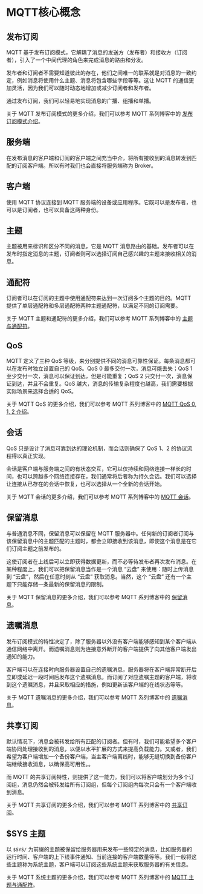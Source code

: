 # MQTT核心概念

<!--内容待加入-->

## 发布订阅

MQTT 基于发布订阅模式，它解耦了消息的发送方（发布者）和接收方（订阅者），引入了一个中间代理的角色来完成消息的路由和分发。

发布者和订阅者不需要知道彼此的存在，他们之间唯一的联系就是对消息的一致约定，例如消息将使用什么主题、消息将包含哪些字段等等。这让 MQTT 的通信更加灵活，因为我们可以随时动态地增加或减少订阅者和发布者。

通过发布订阅，我们可以轻易地实现消息的广播、组播和单播。

关于 MQTT 发布订阅模式的更多介绍，我们可以参考 MQTT 系列博客中的 [发布订阅模式介绍](https://www.emqx.com/zh/blog/mqtt-5-introduction-to-publish-subscribe-model)。

## 服务端

在发布消息的客户端和订阅的客户端之间充当中介，将所有接收到的消息转发到匹配的订阅客户端。所以有时我们也会直接将服务端称为 Broker。

## 客户端

使用 MQTT 协议连接到 MQTT 服务端的设备或应用程序。它既可以是发布者，也可以是订阅者，也可以具备这两种身份。

## 主题

主题被用来标识和区分不同的消息，它是 MQTT 消息路由的基础。发布者可以在发布时指定消息的主题，订阅者则可以选择订阅自己感兴趣的主题来接收相关的消息。

## 通配符

订阅者可以在订阅的主题中使用通配符来达到一次订阅多个主题的目的。MQTT 提供了单层通配符和多层通配符两种主题通配符，以满足不同的订阅需要。

关于 MQTT 主题和通配符的更多介绍，我们可以参考 MQTT 系列博客中的 [主题与通配符](https://www.emqx.com/zh/blog/advanced-features-of-mqtt-topics)。

## QoS

MQTT 定义了三种 QoS 等级，来分别提供不同的消息可靠性保证。每条消息都可以在发布时独立设置自己的 QoS。QoS 0 最多交付一次，消息可能丢失；QoS 1 至少交付一次，消息可以保证到达，但是可能重复；QoS 2 只交付一次，消息保证到达，并且不会重复。QoS 越大，消息的传输复杂程度也越高，我们需要根据实际场景来选择合适的 QoS。

关于 MQTT QoS 的更多介绍，我们可以参考 MQTT 系列博客中的 [MQTT QoS 0, 1, 2 介绍](https://www.emqx.com/zh/blog/introduction-to-mqtt-qos)。

## 会话

QoS 只是设计了消息可靠到达的理论机制，而会话则确保了 QoS 1、2 的协议流程得以真正实现。

会话是客户端与服务端之间的有状态交互，它可以仅持续和网络连接一样长的时间，也可以跨越多个网络连接存在，我们通常将后者称为持久会话。我们可以选择让连接从已存在的会话中恢复，也可以选择从一个全新的会话开始。

关于 MQTT 会话的更多介绍，我们可以参考 MQTT 系列博客中的 [MQTT 会话](https://www.emqx.com/zh/blog/mqtt-session)。


## 保留消息

与普通消息不同，保留消息可以保留在 MQTT 服务器中。任何新的订阅者订阅与该保留消息中的主题匹配的主题时，都会立即接收到该消息，即使这个消息是在它们订阅主题之前发布的。

这使订阅者在上线后可以立即获得数据更新，而不必等待发布者再次发布消息。在某种程度上，我们可以把保留消息当作是一个消息 “云盘” 来使用：随时上传消息到 “云盘”，然后在任意时刻从 “云盘” 获取消息。当然，这个 “云盘” 还有一个主题下只能存储一条最新的保留消息的限制。

关于 MQTT 保留消息的更多介绍，我们可以参考 MQTT 系列博客中的 [保留消息](https://www.emqx.com/zh/blog/mqtt5-features-retain-message)。

## 遗嘱消息

发布订阅模式的特性决定了，除了服务器以外没有客户端能够感知到某个客户端从通信网络中离开。而遗嘱消息则为连接意外断开的客户端提供了向其他客户端发出通知的能力。

客户端可以在连接时向服务器设置自己的遗嘱消息，服务器将在客户端异常断开后立即或延迟一段时间后发布这个遗嘱消息。而订阅了对应遗嘱主题的客户端，将收到这个遗嘱消息，并且采取相应的措施，例如更新该客户端的在线状态等等。

关于 MQTT 遗嘱消息的更多介绍，我们可以参考 MQTT 系列博客中的 [遗嘱消息](https://www.emqx.com/zh/blog/use-of-mqtt-will-message)。

## 共享订阅

默认情况下，消息会被转发给所有匹配的订阅者。但有时，我们可能希望多个客户端协同处理接收到的消息，以便以水平扩展的方式来提高负载能力。又或者，我们希望为客户端增加一个备份客户端，当主客户端离线时，能够无缝切换到备份客户端继续接收消息，以确保高可用性。。

而 MQTT 的共享订阅特性，则提供了这一能力。我们可以将客户端划分为多个订阅组，消息仍然会被转发给所有订阅组，但每个订阅组内每次只会有一个客户端收到消息。

关于 MQTT 共享订阅的更多介绍，我们可以参考 MQTT 系列博客中的 [共享订阅](https://www.emqx.com/zh/blog/introduction-to-mqtt5-protocol-shared-subscription)。

## $SYS 主题

以 `$SYS/` 为前缀的主题被保留给服务器用来发布一些特定的消息，比如服务器的运行时间、客户端的上下线事件通知、当前连接的客户端数量等等。我们一般将这些主题称为系统主题，客户端可以订阅这些系统主题来获取服务器的有关信息。

关于 MQTT 系统主题的更多介绍，我们可以参考 MQTT 系列博客中的 [MQTT 主题与通配符](https://www.emqx.com/zh/blog/advanced-features-of-mqtt-topics)。
